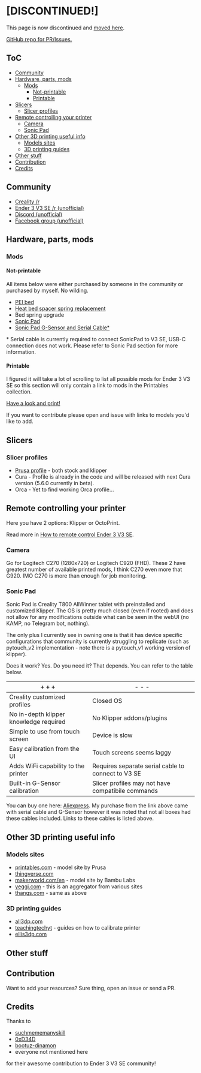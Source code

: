 <!-- omit in toc -->
# [DISCONTINUED!]

This page is now discontinued and [moved here](https://pblvsky.gitbook.io/ender3v3se/).

[GitHub repo for PR/Issues.](https://github.com/pwlgrzs/ender3-v3-se-gitbook)

<!-- omit in toc -->
## ToC

- [Community](#community)
- [Hardware, parts, mods](#hardware-parts-mods)
  - [Mods](#mods)
    - [Not-printable](#not-printable)
    - [Printable](#printable)
- [Slicers](#slicers)
  - [Slicer profiles](#slicer-profiles)
- [Remote controlling your printer](#remote-controlling-your-printer)
  - [Camera](#camera)
  - [Sonic Pad](#sonic-pad)
- [Other 3D printing useful info](#other-3d-printing-useful-info)
  - [Models sites](#models-sites)
  - [3D printing guides](#3d-printing-guides)
- [Other stuff](#other-stuff)
- [Contribution](#contribution)
- [Credits](#credits)

## Community

- [Creality /r](https://www.reddit.com/r/Creality/)
- [Ender 3 V3 SE /r (unofficial)](https://www.reddit.com/r/Ender3V3SE/)
- [Discord (unofficial)](https://discord.gg/gYyN3zJEW6)
- [Facebook group (unofficial)](https://www.facebook.com/groups/347538964267031)

## Hardware, parts, mods

### Mods

#### Not-printable

All items below were either purchased by someone in the community or purchased by myself. No wilding.

- [PEI bed](https://www.aliexpress.com/item/1005005815144081.html)
- [Heat bed spacer spring replacement](https://www.aliexpress.com/item/33000090210.html)
- Bed spring upgrade
- [Sonic Pad](https://www.aliexpress.com/item/1005005573923853.html)
- [Sonic Pad G-Sensor and Serial Cable*](https://www.aliexpress.com/item/1005005135181819.html)

\* Serial cable is currently required to connect SonicPad to V3 SE, USB-C connection does not work. Please refer to Sonic Pad section for more information.

#### Printable

I figured it will take a lot of scrolling to list all possible mods for Ender 3 V3 SE so this section will only contain a link to mods in the Printables collection.

[Have a look and print!](https://www.printables.com/@pblvsk_1037476/collections/998458)

If you want to contribute please open and issue with links to models you'd like to add.

## Slicers

### Slicer profiles

- [Prusa profile](https://github.com/suchmememanyskill/PrusaSlicer-Ender3-v3-SE-Config) - both stock and klipper
- Cura - Profile is already in the code and will be released with next Cura version (5.6.0 currently in beta).
- Orca - Yet to find working Orca profile...

## Remote controlling your printer

Here you have 2 options: Klipper or OctoPrint.

Read more in [How to remote control Ender 3 V3 SE](/remote-control/README.md).

### Camera

Go for Logitech C270 (1280x720) or Logitech C920 (FHD).
These 2 have greatest number of available printed mods, I think C270 even more that G920. IMO C270 is more than enough for job monitoring.

### Sonic Pad

Sonic Pad is Creality T800 AllWinner tablet with preinstalled and customized Klipper. The OS is pretty much closed (even if rooted) and does not allow for any modifications outside what can be seen in the webUI (no KAMP, no Telegram bot, nothing).

The only plus I currently see in owning one is that it has device specific configurations that community is currently struggling to replicate (such as pytouch_v2 implementation - note there is a pytouch_v1 working version of klipper).

Does it work? Yes. Do you need it? That depends. You can refer to the table below.

| + + +                                   | - - -                                               |
|---------------------------------------- |---------------------------------------------------- |
| Creality customized profiles            | Closed OS                                           |
| No in-depth klipper knowledge required  | No Klipper addons/plugins                           |
| Simple to use from touch screen         | Device is slow                                      |
| Easy calibration from the UI            | Touch screens seems laggy                           |
| Adds WiFi capability to the printer     | Requires separate serial cable to connect to V3 SE  |
| Built-in G-Sensor calibration           | Slicer profiles may not have compatibile commands   |

You can buy one here: [Aliexpress](https://www.aliexpress.com/item/1005005573923853.html).
My purchase from the link above came with serial cable and G-Sensor however it was noted that not all boxes had these cables included. Links to these cables is listed above.

## Other 3D printing useful info

### Models sites

- [printables.com](https://www.printables.com/) - model site by Prusa
- [thingverse.com](https://www.thingiverse.com/)
- [makerworld.com/en](https://makerworld.com/en) - model site by Bambu Labs
- [yeggi.com](https://www.yeggi.com/) - this is an aggregator from various sites
- [thangs.com](https://thangs.com/) - same as above

### 3D printing guides

- [all3dp.com](https://all3dp.com/)
- [teachingtechyt](https://teachingtechyt.github.io) - guides on how to calibrate printer
- [ellis3dp.com](https://ellis3dp.com)

## Other stuff

## Contribution

Want to add your resources? Sure thing, open an issue or send a PR.

## Credits

Thanks to

- [suchmememanyskill](https://github.com/suchmememanyskill)
- [0xD34D](https://github.com/0xD34D)
- [bootuz-dinamon](https://github.com/bootuz-dinamon)
- everyone not mentioned here

for their awesome contribution to Ender 3 V3 SE community!
